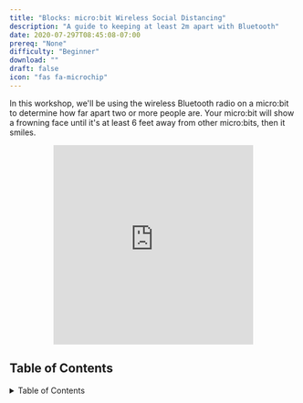 ```yaml
---
title: "Blocks: micro:bit Wireless Social Distancing"
description: "A guide to keeping at least 2m apart with Bluetooth"
date: 2020-07-297T08:45:08-07:00
prereq: "None"
difficulty: "Beginner"
download: ""
draft: false
icon: "fas fa-microchip"
---
```


In this workshop, we'll be using the wireless Bluetooth radio on a micro:bit to determine how far apart two or more people are. Your micro:bit will show a frowning face until it's at least 6 feet away from other micro:bits, then it smiles.

<p style="text-align: center;"><iframe src="https://giphy.com/embed/QtvJ3zmlIZjFQfBM1n" width="350" height="350" frameBorder="0" class="giphy-embed"></iframe>

## Table of Contents

<details close>
<summary>Table of Contents</summary>
{{% children /%}}
</details>
